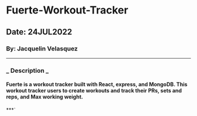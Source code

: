 # Fuerte-Workout-Tracker
## Date: 24JUL2022
### By: Jacquelin Velasquez
***

### **_ Description _**
#### Fuerte is a workout tracker built with React, express, and MongoDB.  This workout tracker users to create workouts and track their PRs, sets and reps, and Max working weight.
***`